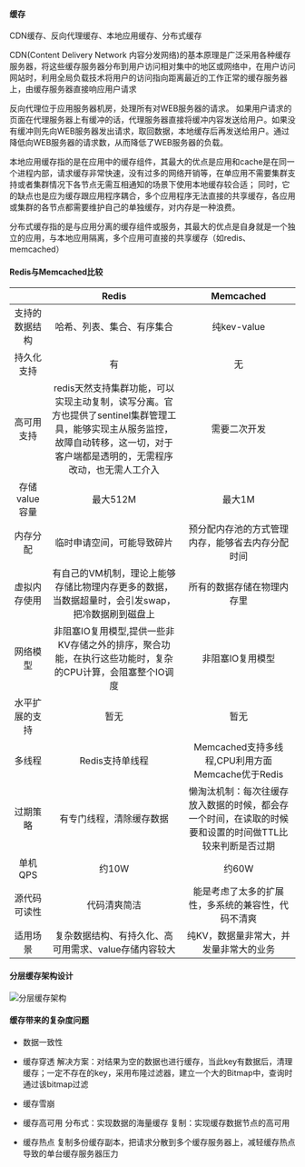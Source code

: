 #### 缓存
CDN缓存、反向代理缓存、本地应用缓存、分布式缓存

CDN(Content Delivery Network 内容分发网络)的基本原理是广泛采用各种缓存服务器，将这些缓存服务器分布到用户访问相对集中的地区或网络中，在用户访问网站时，利用全局负载技术将用户的访问指向距离最近的工作正常的缓存服务器上，由缓存服务器直接响应用户请求

反向代理位于应用服务器机房，处理所有对WEB服务器的请求。
如果用户请求的页面在代理服务器上有缓冲的话，代理服务器直接将缓冲内容发送给用户。如果没有缓冲则先向WEB服务器发出请求，取回数据，本地缓存后再发送给用户。通过降低向WEB服务器的请求数，从而降低了WEB服务器的负载。

本地应用缓存指的是在应用中的缓存组件，其最大的优点是应用和cache是在同一个进程内部，请求缓存非常快速，没有过多的网络开销等，在单应用不需要集群支持或者集群情况下各节点无需互相通知的场景下使用本地缓存较合适；
同时，它的缺点也是应为缓存跟应用程序耦合，多个应用程序无法直接的共享缓存，各应用或集群的各节点都需要维护自己的单独缓存，对内存是一种浪费。

分布式缓存指的是与应用分离的缓存组件或服务，其最大的优点是自身就是一个独立的应用，与本地应用隔离，多个应用可直接的共享缓存（如redis、memcached）



#### Redis与Memcached比较

|                |                            Redis                             |                          Memcached                           |
| :------------: | :----------------------------------------------------------: | :----------------------------------------------------------: |
| 支持的数据结构 |                  哈希、列表、集合、有序集合                  |                         纯kev-value                          |
|   持久化支持   |                              有                              |                              无                              |
|   高可用支持   | redis天然支持集群功能，可以实现主动复制，读写分离。官方也提供了sentinel集群管理工具，能够实现主从服务监控，故障自动转移，这一切，对于客户端都是透明的，无需程序改动，也无需人工介入 |                         需要二次开发                         |
| 存储value容量  |                           最大512M                           |                            最大1M                            |
|    内存分配    |                  临时申请空间，可能导致碎片                  |       预分配内存池的方式管理内存，能够省去内存分配时间       |
|  虚拟内存使用  | 有自己的VM机制，理论上能够存储比物理内存更多的数据，当数据超量时，会引发swap，把冷数据刷到磁盘上 |                  所有的数据存储在物理内存里                  |
|    网络模型    | 非阻塞IO复用模型,提供一些非KV存储之外的排序，聚合功能，在执行这些功能时，复杂的CPU计算，会阻塞整个IO调度 |                       非阻塞IO复用模型                       |
| 水平扩展的支持 |                             暂无                             |                             暂无                             |
|     多线程     |                       Redis支持单线程                        |       Memcached支持多线程,CPU利用方面Memcache优于Redis       |
|    过期策略    |                   有专门线程，清除缓存数据                   | 懒淘汰机制：每次往缓存放入数据的时候，都会存一个时间，在读取的时候要和设置的时间做TTL比较来判断是否过期 |
|    单机QPS     |                            约10W                             |                            约60W                             |
|  源代码可读性  |                         代码清爽简洁                         |      能是考虑了太多的扩展性，多系统的兼容性，代码不清爽      |
|    适用场景    |    复杂数据结构、有持久化、高可用需求、value存储内容较大     |            纯KV，数据量非常大，并发量非常大的业务            |

#### 分层缓存架构设计

 ![分层缓存架构](https://user-gold-cdn.xitu.io/2018/7/9/1647c7f9ec13f9c7?imageView2/0/w/1280/h/960/format/webp/ignore-error/1) 

 #### 缓存带来的复杂度问题

- 数据一致性

- 缓存穿透
	 解决方案：对结果为空的数据也进行缓存，当此key有数据后，清理缓存；一定不存在的key，采用布隆过滤器，建立一个大的Bitmap中，查询时通过该bitmap过滤

- 缓存雪崩

- 缓存高可用
	分布式：实现数据的海量缓存
	复制：实现缓存数据节点的高可用

- 缓存热点
	复制多份缓存副本，把请求分散到多个缓存服务器上，减轻缓存热点导致的单台缓存服务器压力

